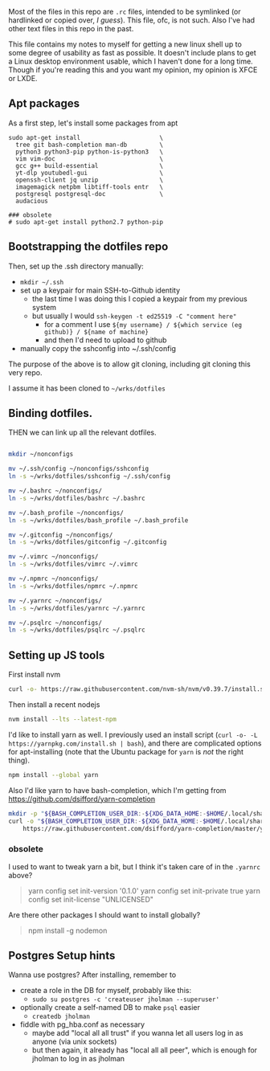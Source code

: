 

Most of the files in this repo are `.rc` files, intended to be symlinked (or hardlinked or copied over, *I guess*).  This file, ofc, is not such.  Also I've had other text files in this repo in the past.


This file contains my notes to myself for getting a new linux shell up to some degree of usability as fast as possible.  It doesn't include plans to get a Linux desktop environment usable, which I haven't done for a long time.  Though if you're reading this and you want my opinion, my opinion is XFCE or LXDE.




## Apt packages

As a first step, let's install some packages from apt

```
sudo apt-get install                      \
  tree git bash-completion man-db         \
  python3 python3-pip python-is-python3   \
  vim vim-doc                             \
  gcc g++ build-essential                 \
  yt-dlp youtubedl-gui                    \
  openssh-client jq unzip                 \
  imagemagick netpbm libtiff-tools entr   \
  postgresql postgresql-doc               \
  audacious

### obsolete
# sudo apt-get install python2.7 python-pip 
```


## Bootstrapping the dotfiles repo

Then, set up the .ssh directory manually:

* `mkdir ~/.ssh`
* set up a keypair for main SSH-to-Github identity
    * the last time I was doing this I copied a keypair from my previous system
    * but usually I would `ssh-keygen -t ed25519 -C "comment here"`
        * for a comment I use `${my username} / ${which service (eg github)} / ${name of machine}`
        * and then I'd need to upload to github
* manually copy the sshconfig into ~/.ssh/config

The purpose of the above is to allow git cloning, including git cloning this very repo.

I assume it has been cloned to `~/wrks/dotfiles`


## Binding dotfiles.

THEN we can link up all the relevant dotfiles.

```bash

mkdir ~/nonconfigs

mv ~/.ssh/config ~/nonconfigs/sshconfig
ln -s ~/wrks/dotfiles/sshconfig ~/.ssh/config

mv ~/.bashrc ~/nonconfigs/
ln -s ~/wrks/dotfiles/bashrc ~/.bashrc

mv ~/.bash_profile ~/nonconfigs/
ln -s ~/wrks/dotfiles/bash_profile ~/.bash_profile

mv ~/.gitconfig ~/nonconfigs/
ln -s ~/wrks/dotfiles/gitconfig ~/.gitconfig

mv ~/.vimrc ~/nonconfigs/
ln -s ~/wrks/dotfiles/vimrc ~/.vimrc

mv ~/.npmrc ~/nonconfigs/
ln -s ~/wrks/dotfiles/npmrc ~/.npmrc

mv ~/.yarnrc ~/nonconfigs/
ln -s ~/wrks/dotfiles/yarnrc ~/.yarnrc

mv ~/.psqlrc ~/nonconfigs/
ln -s ~/wrks/dotfiles/psqlrc ~/.psqlrc

```




## Setting up JS tools

First install nvm
```bash
curl -o- https://raw.githubusercontent.com/nvm-sh/nvm/v0.39.7/install.sh | bash
```

Then install a recent nodejs
```bash
nvm install --lts --latest-npm
```

I'd like to install yarn as well.  I previously used an install script (`curl -o- -L https://yarnpkg.com/install.sh | bash`), and there are complicated options for apt-installing (note that the Ubuntu package for `yarn` is *not* the right thing).

```bash
npm install --global yarn
```

Also I'd like yarn to have bash-completion, which I'm getting from https://github.com/dsifford/yarn-completion

```bash
mkdir -p "${BASH_COMPLETION_USER_DIR:-${XDG_DATA_HOME:-$HOME/.local/share}/bash-completion}/completions/"
curl -o "${BASH_COMPLETION_USER_DIR:-${XDG_DATA_HOME:-$HOME/.local/share}/bash-completion}/completions/yarn" \
	https://raw.githubusercontent.com/dsifford/yarn-completion/master/yarn-completion.bash
```


### obsolete

I used to want to tweak yarn a bit, but I think it's taken care of in the `.yarnrc` above?

>  yarn config set init-version '0.1.0'
>  yarn config set init-private true
>  yarn config set init-license "UNLICENSED"

Are there other packages I should want to install globally?
> npm install -g nodemon



## Postgres Setup hints

Wanna use postgres?  After installing, remember to
  * create a role in the DB for myself, probably like this:
    * `sudo su postgres -c 'createuser jholman --superuser' `
  * optionally create a self-named DB to make `psql` easier
    * `createdb jholman`
  * fiddle with pg_hba.conf as necessary
    * maybe add "local all all trust" if you wanna let all users log in as anyone (via unix sockets)
    * but then again, it already has "local all all peer", which is enough for jholman to log in as jholman

